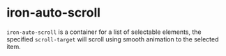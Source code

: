 # iron-auto-scroll

`iron-auto-scroll` is a container for a list of selectable elements, the specified `scroll-target` will scroll using smooth animation to the selected item.